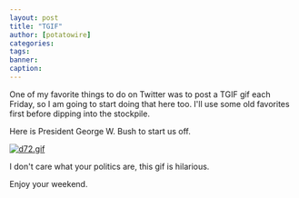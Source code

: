 ```yaml
---
layout: post
title: "TGIF"
author: [potatowire]
categories: 
tags: 
banner: 
caption: 
---
```



One of my favorite things to do on Twitter was to post a TGIF gif each Friday, so I am going to start doing that here too. I'll use some old favorites first before dipping into the stockpile.

Here is President George W. Bush to start us off.

[![d72.gif](https://svbtleusercontent.com/mbycl6a3qobclg_small.gif)](https://svbtleusercontent.com/mbycl6a3qobclg.gif)

I don't care what your politics are, this gif is hilarious.

Enjoy your weekend.

